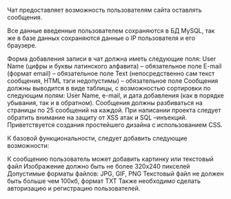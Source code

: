 Чат предоставляет возможность пользователям сайта оставлять сообщения.

Все данные введенные пользователем сохраняются в БД MySQL, так же в базе данных сохраняются данные о IP пользователя и его браузере.

Форма добавления записи в чат должна иметь следующие поля:
User Name (цифры и буквы латинского алфавита) – обязательное поле
E-mail (формат email) – обязательное поле
Text (непосредственно сам текст сообщения, HTML тэги недопустимы) – обязательное поле
Сообщения должны выводится в виде таблицы, с возможностью сортировки по следующим полям: User Name, e-mail, и дата добавления (как в порядке убывания, так и в обратном). Сообщения должны разбиваться на страницы по 25 сообщений на каждой.
При написании проекта следует обратить внимание на защиту от XSS атак и SQL –инъекций.
Приветствуется создания простейшего дизайна с использованием CSS.

К базовой функциональности, следует добавить следующие возможности:

К сообщению пользователь может добавить картинку или текстовый файл
Изображение должно быть не более 320х240 пикселей
Допустимые форматы файлов: JPG, GIF, PNG
Текстовый файл не должен быть больше чем 100кб, формат TXT
Также необходимо сделать авторизацию и регистрацию пользователей.